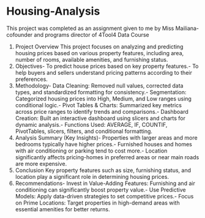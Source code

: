 # Housing-Analysis
This project was completed as an assignment given to me by Miss Mailiana- cofounder and programs director of 4Tool4 Data Course

 1. Project Overview
 This project focuses on analyzing and predicting housing prices based on various property features,
 including area, number of rooms, available amenities, and furnishing status.
 2. Objectives- To predict house prices based on key property features.- To help buyers and sellers understand pricing patterns according to their preferences.
 3. Methodology- Data Cleaning: Removed null values, corrected data types, and standardized formatting for
 consistency.- Segmentation: Categorized housing prices into High, Medium, and Low ranges using conditional
 logic.- Pivot Tables & Charts: Summarized key metrics across price ranges to identify trends and
 comparisons.- Dashboard Creation: Built an interactive dashboard using slicers and charts for dynamic analysis.- Functions Used: AVERAGE, IF, COUNTIF, PivotTables, slicers, filters, and conditional formatting.
 4. Analysis Summary (Key Insights)- Properties with larger areas and more bedrooms typically have higher prices.- Furnished houses and homes with air conditioning or parking tend to cost more.- Location significantly affects pricing-homes in preferred areas or near main roads are more
expensive.
 5. Conclusion
 Key property features such as size, furnishing status, and location play a significant role in
 determining housing prices.
 6. Recommendations- Invest in Value-Adding Features: Furnishing and air conditioning can significantly boost property
 value.- Use Predictive Models: Apply data-driven strategies to set competitive prices.- Focus on Prime Locations: Target properties in high-demand areas with essential amenities for
 better returns.
